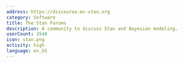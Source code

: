 ```yaml
---
address: https://discourse.mc-stan.org
category: Software
title: The Stan Forums
description: A community to discuss Stan and Bayesian modeling.
userCount: 3546
icon: stan.png
activity: high
language: en_US
---
```

